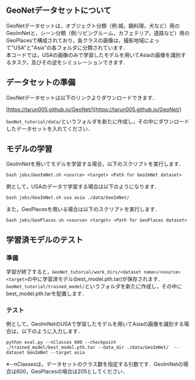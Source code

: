 ## GeoNetデータセットについて
GeoNetデータセットは，オブジェクト分類（例:城，鍋料理，犬など）用のGeoImNetと，シーン分類（例:リビングルーム，カフェテリア，道路など）用のGeoPlacesで構成されており，各クラスの画像は，撮影地域によって"USA"と"Asia"の各フォルダに分類されています．  
本コードでは，USAの画像のみで学習したモデルを用いてAsiaの画像を識別するタスク，及びその逆をシミュレーションできます．


## データセットの準備

GeoNetデータセットは以下のリンクよりダウンロードできます．

[https://tarun005.github.io/GeoNet/](https://tarun005.github.io/GeoNet/)

`GeoNet_tutorial/data/`というフォルダを新たに作成し，その中にダウンロードしたデータセットを入れてください．


## モデルの学習

GeoImNetを用いてモデルを学習する場合，以下のスクリプトを実行します．

```
bash jobs/GeoImNet.sh <source> <target> <Path for GeoImNet dataset>
```

例として，USAのデータで学習する場合は以下のようになります．
```
bash jobs/GeoImNet.sh usa asia ./data/GeoImNet/
```

また，GeoPlacesを用いる場合は以下のスクリプトを実行します．
```
bash jobs/GeoPlaces.sh <source> <target> <Path for GeoPlaces dataset>
```

## 学習済モデルのテスト

### 準備

学習が終了すると，`GeoNet_tutorial/work_dirs/<dataset name>/<source><target>`の中に学習済モデル(best_model.pth.tar)が保存されます．
`GeoNet_tutorial/trained_model/`というフォルダを新たに作成し，その中にbest_model.pth.tarを配置します．

### テスト

例として，GeoImNetのUSAで学習したモデルを用いてAsiaの画像を識別する場合は，以下のように入力します．

```
python eval.py --nClasses 600 --checkpoint ./trained_model/best_model.pth.tar --data_dir ./data/GeoImNet/  --dataset GeoImNet --target asia
```
※--nClassesは，データセットのクラス数を指定する引数です．GeoImNetの場合は600，GeoPlacesの場合は205としてください．
